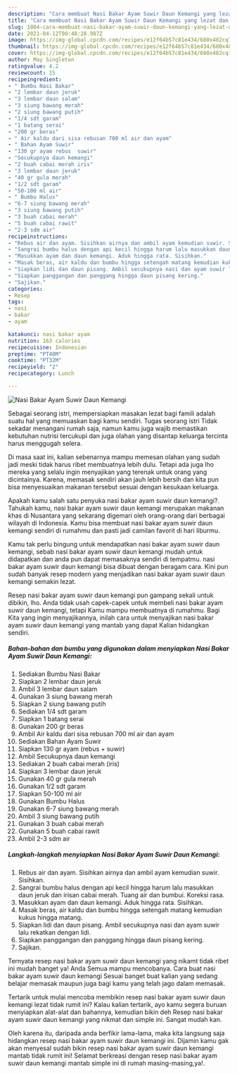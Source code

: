 ```yaml
---
description: "Cara membuat Nasi Bakar Ayam Suwir Daun Kemangi yang lezat dan Mudah Dibuat"
title: "Cara membuat Nasi Bakar Ayam Suwir Daun Kemangi yang lezat dan Mudah Dibuat"
slug: 1004-cara-membuat-nasi-bakar-ayam-suwir-daun-kemangi-yang-lezat-dan-mudah-dibuat
date: 2021-04-12T00:48:28.987Z
image: https://img-global.cpcdn.com/recipes/e12f64b57c81e434/680x482cq70/nasi-bakar-ayam-suwir-daun-kemangi-foto-resep-utama.jpg
thumbnail: https://img-global.cpcdn.com/recipes/e12f64b57c81e434/680x482cq70/nasi-bakar-ayam-suwir-daun-kemangi-foto-resep-utama.jpg
cover: https://img-global.cpcdn.com/recipes/e12f64b57c81e434/680x482cq70/nasi-bakar-ayam-suwir-daun-kemangi-foto-resep-utama.jpg
author: May Singleton
ratingvalue: 4.2
reviewcount: 15
recipeingredient:
- " Bumbu Nasi Bakar"
- "2 lembar daun jeruk"
- "3 lembar daun salam"
- "3 siung bawang merah"
- "2 siung bawang putih"
- "1/4 sdt garam"
- "1 batang serai"
- "200 gr beras"
- " Air kaldu dari sisa rebusan 700 ml air dan ayam"
- " Bahan Ayam Suwir"
- "130 gr ayam rebus  suwir"
- "Secukupnya daun kemangi"
- "2 buah cabai merah iris"
- "3 lembar daun jeruk"
- "40 gr gula merah"
- "1/2 sdt garam"
- "50-100 ml air"
- " Bumbu Halus"
- "6-7 siung bawang merah"
- "3 siung bawang putih"
- "3 buah cabai merah"
- "5 buah cabai rawit"
- "2-3 sdm air"
recipeinstructions:
- "Rebus air dan ayam. Sisihkan airnya dan ambil ayam kemudian suwir. Sisihkan."
- "Sangrai bumbu halus dengan api kecil hingga harum lalu masukkan daun jeruk dan irisan cabai merah. Tuang air dan bumbui. Koreksi rasa."
- "Masukkan ayam dan daun kemangi. Aduk hingga rata. Sisihkan."
- "Masak beras, air kaldu dan bumbu hingga setengah matang kemudian kukus hingga matang."
- "Siapkan lidi dan daun pisang. Ambil secukupnya nasi dan ayam suwir lalu rekatkan dengan lidi."
- "Siapkan panggangan dan panggang hingga daun pisang kering."
- "Sajikan."
categories:
- Resep
tags:
- nasi
- bakar
- ayam

katakunci: nasi bakar ayam 
nutrition: 163 calories
recipecuisine: Indonesian
preptime: "PT40M"
cooktime: "PT32M"
recipeyield: "2"
recipecategory: Lunch

---
```



![Nasi Bakar Ayam Suwir Daun Kemangi](https://img-global.cpcdn.com/recipes/e12f64b57c81e434/680x482cq70/nasi-bakar-ayam-suwir-daun-kemangi-foto-resep-utama.jpg)

Sebagai seorang istri, mempersiapkan masakan lezat bagi famili adalah suatu hal yang memuaskan bagi kamu sendiri. Tugas seorang istri Tidak sekadar menangani rumah saja, namun kamu juga wajib memastikan kebutuhan nutrisi tercukupi dan juga olahan yang disantap keluarga tercinta harus menggugah selera.

Di masa  saat ini, kalian sebenarnya mampu memesan olahan yang sudah jadi meski tidak harus ribet membuatnya lebih dulu. Tetapi ada juga lho mereka yang selalu ingin menyajikan yang terenak untuk orang yang dicintainya. Karena, memasak sendiri akan jauh lebih bersih dan kita pun bisa menyesuaikan makanan tersebut sesuai dengan kesukaan keluarga. 



Apakah kamu salah satu penyuka nasi bakar ayam suwir daun kemangi?. Tahukah kamu, nasi bakar ayam suwir daun kemangi merupakan makanan khas di Nusantara yang sekarang digemari oleh orang-orang dari berbagai wilayah di Indonesia. Kamu bisa membuat nasi bakar ayam suwir daun kemangi sendiri di rumahmu dan pasti jadi camilan favorit di hari liburmu.

Kamu tak perlu bingung untuk mendapatkan nasi bakar ayam suwir daun kemangi, sebab nasi bakar ayam suwir daun kemangi mudah untuk didapatkan dan anda pun dapat memasaknya sendiri di tempatmu. nasi bakar ayam suwir daun kemangi bisa dibuat dengan beragam cara. Kini pun sudah banyak resep modern yang menjadikan nasi bakar ayam suwir daun kemangi semakin lezat.

Resep nasi bakar ayam suwir daun kemangi pun gampang sekali untuk dibikin, lho. Anda tidak usah capek-capek untuk membeli nasi bakar ayam suwir daun kemangi, tetapi Kamu mampu membuatnya di rumahmu. Bagi Kita yang ingin menyajikannya, inilah cara untuk menyajikan nasi bakar ayam suwir daun kemangi yang mantab yang dapat Kalian hidangkan sendiri.

<!--inarticleads1-->

##### Bahan-bahan dan bumbu yang digunakan dalam menyiapkan Nasi Bakar Ayam Suwir Daun Kemangi:

1. Sediakan  Bumbu Nasi Bakar
1. Siapkan 2 lembar daun jeruk
1. Ambil 3 lembar daun salam
1. Gunakan 3 siung bawang merah
1. Siapkan 2 siung bawang putih
1. Sediakan 1/4 sdt garam
1. Siapkan 1 batang serai
1. Gunakan 200 gr beras
1. Ambil  Air kaldu dari sisa rebusan 700 ml air dan ayam
1. Sediakan  Bahan Ayam Suwir
1. Siapkan 130 gr ayam (rebus + suwir)
1. Ambil Secukupnya daun kemangi
1. Sediakan 2 buah cabai merah (iris)
1. Siapkan 3 lembar daun jeruk
1. Gunakan 40 gr gula merah
1. Gunakan 1/2 sdt garam
1. Siapkan 50-100 ml air
1. Gunakan  Bumbu Halus
1. Gunakan 6-7 siung bawang merah
1. Ambil 3 siung bawang putih
1. Gunakan 3 buah cabai merah
1. Gunakan 5 buah cabai rawit
1. Ambil 2-3 sdm air




<!--inarticleads2-->

##### Langkah-langkah menyiapkan Nasi Bakar Ayam Suwir Daun Kemangi:

1. Rebus air dan ayam. Sisihkan airnya dan ambil ayam kemudian suwir. Sisihkan.
1. Sangrai bumbu halus dengan api kecil hingga harum lalu masukkan daun jeruk dan irisan cabai merah. Tuang air dan bumbui. Koreksi rasa.
1. Masukkan ayam dan daun kemangi. Aduk hingga rata. Sisihkan.
1. Masak beras, air kaldu dan bumbu hingga setengah matang kemudian kukus hingga matang.
1. Siapkan lidi dan daun pisang. Ambil secukupnya nasi dan ayam suwir lalu rekatkan dengan lidi.
1. Siapkan panggangan dan panggang hingga daun pisang kering.
1. Sajikan.




Ternyata resep nasi bakar ayam suwir daun kemangi yang nikamt tidak ribet ini mudah banget ya! Anda Semua mampu mencobanya. Cara buat nasi bakar ayam suwir daun kemangi Sesuai banget buat kalian yang sedang belajar memasak maupun juga bagi kamu yang telah jago dalam memasak.

Tertarik untuk mulai mencoba membikin resep nasi bakar ayam suwir daun kemangi lezat tidak rumit ini? Kalau kalian tertarik, ayo kamu segera buruan menyiapkan alat-alat dan bahannya, kemudian bikin deh Resep nasi bakar ayam suwir daun kemangi yang nikmat dan simple ini. Sangat mudah kan. 

Oleh karena itu, daripada anda berfikir lama-lama, maka kita langsung saja hidangkan resep nasi bakar ayam suwir daun kemangi ini. Dijamin kamu gak akan menyesal sudah bikin resep nasi bakar ayam suwir daun kemangi mantab tidak rumit ini! Selamat berkreasi dengan resep nasi bakar ayam suwir daun kemangi mantab simple ini di rumah masing-masing,ya!.

